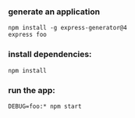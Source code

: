 ### generate an application 
```
npm install -g express-generator@4
express foo
```

### install dependencies:
 ```
npm install
```

### run the app:
```
DEBUG=foo:* npm start
```


